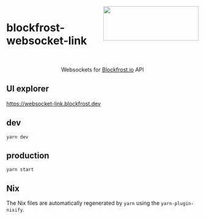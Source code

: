 <img src="https://blockfrost.io/images/logo.svg" width="250" align="right" height="90">

# blockfrost-websocket-link

<br/>

<p align="center">Websockets for <a href="https://github.com/blockfrost/blockfrost-websocket-link">Blockfrost.io</a> API</br></p>

## UI explorer

https://websocket-link.blockfrost.dev

## dev

`yarn dev`

## production

`yarn start`

## Nix

The Nix files are automatically regenerated by `yarn` using the `yarn-plugin-nixify`.
